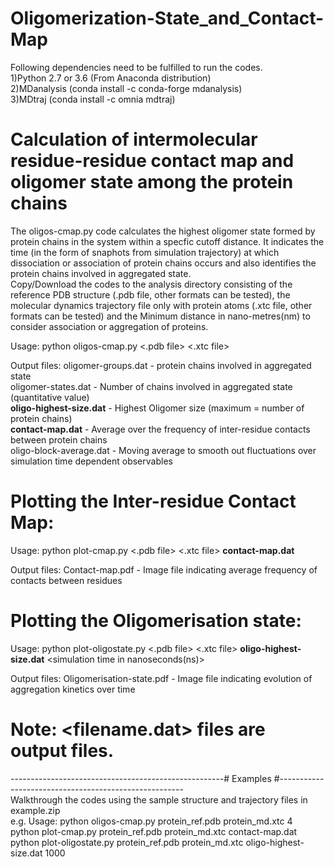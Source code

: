# Oligomerization-State_and_Contact-Map


Following dependencies need to be fulfilled to run the codes.\
  1)Python 2.7 or 3.6 (From Anaconda distribution)\
  2)MDanalysis        (conda install -c conda-forge mdanalysis)\
  3)MDtraj            (conda install -c omnia mdtraj)

# Calculation of intermolecular residue-residue contact map and oligomer state among the protein chains
The oligos-cmap.py code calculates the highest oligomer state formed by protein chains in the system within a specfic cutoff distance. It indicates the time (in the form of snaphots from simulation trajectory) at which dissociation or association of protein chains occurs and also identifies the protein chains involved in aggregated state.\
Copy/Download the codes to the analysis directory consisting of the reference PDB structure (.pdb file, other formats can be tested), the molecular dynamics trajectory file only with protein atoms (.xtc file, other formats can be tested) and the Minimum distance in nano-metres(nm) to consider association or aggregation of proteins.

Usage: python oligos-cmap.py <.pdb file> <.xtc file> <distance in nm> 

Output files:  oligomer-groups.dat        - protein chains involved in aggregated state\
               oligomer-states.dat        - Number of chains involved in aggregated state (quantitative value)\
             **oligo-highest-size.dat**   - Highest Oligomer size (maximum = number of protein chains)\
             **contact-map.dat**          - Average over the frequency of inter-residue contacts between protein chains\
               oligo-block-average.dat      - Moving average to smooth out fluctuations over simulation time dependent observables

# Plotting the Inter-residue Contact Map:

Usage: python plot-cmap.py <.pdb file> <.xtc file> **contact-map.dat** 

Output files: Contact-map.pdf             - Image file indicating average frequency of contacts between residues

# Plotting the Oligomerisation state:

Usage: python plot-oligostate.py <.pdb file> <.xtc file>  **oligo-highest-size.dat**  <simulation time in nanoseconds(ns)>

Output files: Oligomerisation-state.pdf   - Image file indicating evolution of aggregation kinetics over time
  
  
# Note: **<filename.dat>**  files are output files.
-----------------------------------------------------# Examples #------------------------------------------------------\
Walkthrough the codes using the sample structure and trajectory files in example.zip\
e.g. Usage: python oligos-cmap.py protein_ref.pdb  protein_md.xtc 4\
            python plot-cmap.py protein_ref.pdb  protein_md.xtc contact-map.dat\
            python plot-oligostate.py protein_ref.pdb  protein_md.xtc oligo-highest-size.dat 1000
            
            
            

